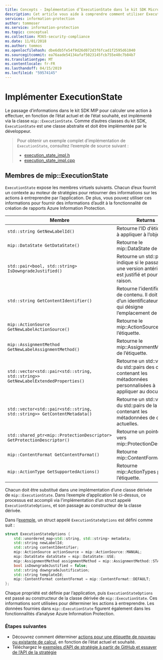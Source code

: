 ```yaml
---
title: Concepts - Implémentation d’ExecutionState dans le kit SDK Microsoft Information Protection
description: Cet article vous aide à comprendre comment utiliser ExecutionState dans le kit SDK Microsoft Information Protection afin d’effectuer des calculs et de fournir des détails pour la journalisation d’audit.
services: information-protection
author: tommoser
ms.service: information-protection
ms.topic: conceptual
ms.collection: M365-security-compliance
ms.date: 11/01/2018
ms.author: tommos
ms.openlocfilehash: dbe6db5fe54f9d26d072d3f6fcad1f2595d61040
ms.sourcegitcommit: ea76aade54134afaf5023145fcb755e40c7b84b7
ms.translationtype: MT
ms.contentlocale: fr-FR
ms.lasthandoff: 04/15/2019
ms.locfileid: "59574145"
---
```

# <a name="implement-executionstate"></a>Implémenter ExecutionState

Le passage d’informations dans le kit SDK MIP pour calculer une action à effectuer, en fonction de l’état actuel et de l’état souhaité, est implémenté via la classe `mip::ExecutionState`. Comme d’autres classes du kit SDK, `ExecutionState` est une classe abstraite et doit être implémentée par le développeur.

> Pour obtenir un exemple complet d’implémentation de `ExecutionState`, consultez l’exemple de source suivant :
>
> * [execution_state_impl.h](https://github.com/Azure-Samples/mipsdk-policyapi-cpp-sample-basic/blob/master/mipsdk-policyapi-cpp-sample-basic/execution_state_impl.h)
> * [execution_state_impl.cpp](https://github.com/Azure-Samples/mipsdk-policyapi-cpp-sample-basic/blob/master/mipsdk-policyapi-cpp-sample-basic/execution_state_impl.cpp)

## <a name="mipexecutionstate-members"></a>Membres de mip::ExecutionState

`ExecutionState` expose les membres virtuels suivants. Chacun d’eux fournit un contexte au moteur de stratégies pour retourner des informations sur les actions à entreprendre par l’application. De plus, vous pouvez utiliser ces informations pour fournir des informations d’audit à la fonctionnalité de création de rapports Azure Information Protection.


| Membre                                                                           | Returns                                                                                                              |
|----------------------------------------------------------------------------------|----------------------------------------------------------------------------------------------------------------------|
| `std::string GetNewLabelId()`                                                      | Retourne l’ID d’étiquette à appliquer à l’objet.                                                                    |
| `mip::DataState GetDataState()`                                              | Retourne le mip::DataState de l’objet.                                                                         |
| `std::pair<bool, std::string> IsDowngradeJustified()`                              | Retourne un std::pair qui indique si le passage à une version antérieure est justifié et pour quelle raison.                                 |
| `std::string GetContentIdentifier()`                                               | Retourne l’identificateur de contenu. Il doit s’agir d’un identificateur lisible, qui désigne l’emplacement de l’objet.   |
| `mip::ActionSource GetNewLabelActionSource()`                                      | Retourne le mip::ActionSource de l’étiquette.                                                                          |
| `mip::AssignmentMethod GetNewLabelAssignmentMethod()`                              | Retourne le mip::AssignmentMethod de l’étiquette.                                                                        |
| `std::vector<std::pair<std::string, std::string>> GetNewLabelExtendedProperties()` | Retourne un std::vector du std::pairs des chaînes contenant les métadonnées personnalisées à appliquer au document. |
| `std::vector<std::pair<std::string, std::string>> GetContentMetadata()`            | Retourne un std::vector du std::pairs de la chaîne contenant les métadonnées de contenu actuelles.                               |
| `std::shared_ptr<mip::ProtectionDescriptor> GetProtectionDescriptor()`           | Retourne un pointeur vers mip::ProtectionDescriptor                                                                     |
| `mip::ContentFormat GetContentFormat()`                                            | Retourne mip::ContentFormat                                                                                           |
| `mip::ActionType GetSupportedActions()`                                           | Retourne mip::ActionTypes pour l’étiquette.                                                                              |

Chacun doit être substitué dans une implémentation d’une classe dérivée de `mip::ExecutionState`. Dans l’exemple d’application lié ci-dessus, ce processus est accompli via l’implémentation d’un struct appelé `ExecutionStateOptions`, et son passage au constructeur de la classe dérivée.

Dans l’[exemple](https://github.com/Azure-Samples/mipsdk-policyapi-cpp-sample-basic/blob/master/mipsdk-policyapi-cpp-sample-basic/execution_state_impl.h), un struct appelé `ExecutionStateOptions` est défini comme suit :

```cpp
struct ExecutionStateOptions {
    std::unordered_map<std::string, std::string> metadata;
    std::string newLabelId;
    std::string contentIdentifier;
    mip::ActionSource actionSource = mip::ActionSource::MANUAL;
    mip::DataState dataState = mip::DataState::USE;
    mip::AssignmentMethod assignmentMethod = mip::AssignmentMethod::STANDARD;
    bool isDowngradeJustified = false;
    std::string downgradeJustification;
    std::string templateId;
    mip::ContentFormat contentFormat = mip::ContentFormat::DEFAULT;
};
```

Chaque propriété est définie par l’application, puis `ExecutionStateOptions` est passé au constructeur de la classe dérivée de `mip::ExecutionState`. Ces informations sont utilisées pour déterminer les actions à entreprendre. Les données fournies dans `mip::ExecutionState` figurent également dans les fonctionnalités d’analyse Azure Information Protection.

### <a name="next-steps"></a>Étapes suivantes

- Découvrez comment déterminer [actions pour une étiquette de nouveau ou existante de calcul](concept-handler-policy-computeactions-cpp.md), en fonction de l’état actuel et souhaité.
- Téléchargez le [exemples d’API de stratégie à partir de GitHub et essayer de l’API de la stratégie](https://azure.microsoft.com/resources/samples/?sort=0&term=mipsdk+policyapi)
